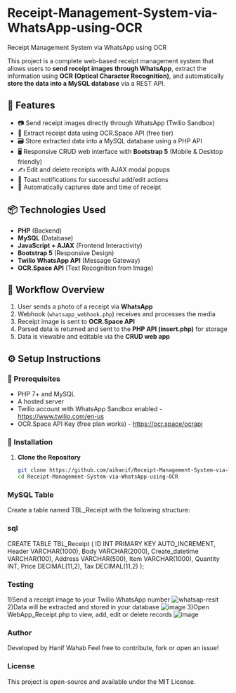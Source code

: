 # Receipt-Management-System-via-WhatsApp-using-OCR
Receipt Management System via WhatsApp using OCR

This project is a complete web-based receipt management system that allows users to **send receipt images through WhatsApp**, extract the information using **OCR (Optical Character Recognition)**, and automatically **store the data into a MySQL database** via a REST API.


## 🌟 Features

- 📷 Send receipt images directly through WhatsApp (Twilio Sandbox)
- 🧠 Extract receipt data using OCR.Space API (free tier)
- 🗃️ Store extracted data into a MySQL database using a PHP API
- 🖥️ Responsive CRUD web interface with **Bootstrap 5** (Mobile & Desktop friendly)
- ✍️ Edit and delete receipts with AJAX modal popups
- 🔔 Toast notifications for successful add/edit actions
- 📆 Automatically captures date and time of receipt

## 📦 Technologies Used

- **PHP** (Backend)
- **MySQL** (Database)
- **JavaScript + AJAX** (Frontend Interactivity)
- **Bootstrap 5** (Responsive Design)
- **Twilio WhatsApp API** (Message Gateway)
- **OCR.Space API** (Text Recognition from Image)


## 📸 Workflow Overview

1. User sends a photo of a receipt via **WhatsApp**
2. Webhook (`whatsapp_webhook.php`) receives and processes the media
3. Receipt image is sent to **OCR.Space API**
4. Parsed data is returned and sent to the **PHP API (insert.php)** for storage
5. Data is viewable and editable via the **CRUD web app**


## ⚙️ Setup Instructions

### 🔑 Prerequisites

- PHP 7+ and MySQL
- A hosted server 
- Twilio account with WhatsApp Sandbox enabled - https://www.twilio.com/en-us
- OCR.Space API Key (free plan works) - https://ocr.space/ocrapi


### 🚀 Installation

1. **Clone the Repository**
   ```bash
   git clone https://github.com/aihanif/Receipt-Management-System-via-WhatsApp-using-OCR.git
   cd Receipt-Management-System-via-WhatsApp-using-OCR

### MySQL Table
Create a table named TBL_Receipt with the following structure:

### sql
CREATE TABLE TBL_Receipt (
  ID INT PRIMARY KEY AUTO_INCREMENT,
  Header VARCHAR(1000),
  Body VARCHAR(2000),
  Create_datetime VARCHAR(100),
  Address VARCHAR(500),
  Item VARCHAR(1000),
  Quantity INT,
  Price DECIMAL(11,2),
  Tax DECIMAL(11,2)
);


### Testing
1)Send a receipt image to your Twilio WhatsApp number
![whatsap-resit](https://github.com/user-attachments/assets/ca1911a2-4128-41fe-91c1-819d8bf3b43c)
2)Data will be extracted and stored in your database
![image](https://github.com/user-attachments/assets/50fa3973-435b-4ffb-a3ee-0d709bf1fd0d)
3)Open WebApp_Receipt.php to view, add, edit or delete records
![image](https://github.com/user-attachments/assets/625d32af-9620-4f42-bc81-18dd0d63fc16)

### Author
Developed by Hanif Wahab
Feel free to contribute, fork or open an issue!

### License
This project is open-source and available under the MIT License.
